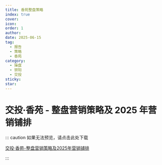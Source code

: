 ```yaml
---
title: 香苑整盘策略
index: true
cover: 
icon: 
order: 1
author: 
date: 2025-06-15
tag:
  - 报告
  - 策略
  - 香苑
category:
  - 操盘
  - 崇阳
  - 交投
sticky: 
star: 
---
```


# 交投·香苑 - 整盘营销策略及 2025 年营销铺排

::: caution 如果无法预览，请点击此处下载

[交投·香苑-整盘营销策略及2025年营销铺排](https://pan.811520.xyz/daoyi/香苑整盘营销策略及2025年营销铺排.pdf)

:::

<PDF url="https://pan.811520.xyz/daoyi/香苑整盘营销策略及2025年营销铺排.pdf" />
